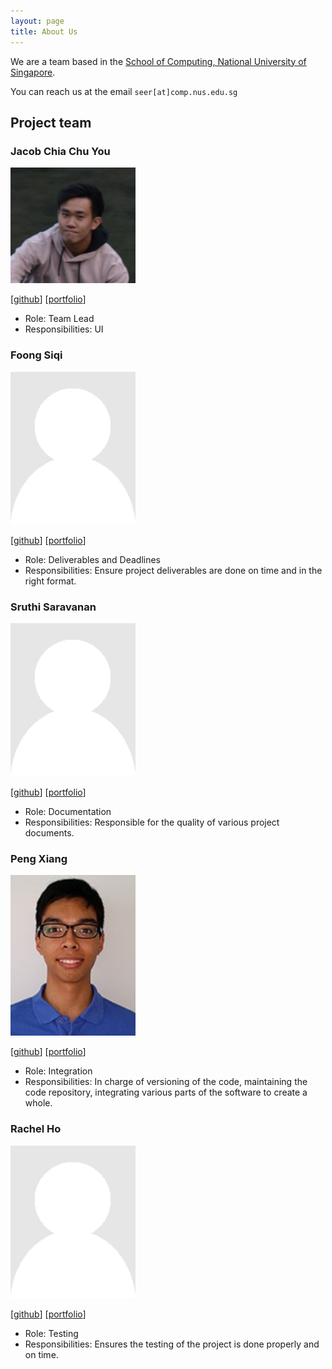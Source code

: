 ```yaml
---
layout: page
title: About Us
---
```


We are a team based in the [School of Computing, National University of Singapore](http://www.comp.nus.edu.sg).

You can reach us at the email `seer[at]comp.nus.edu.sg`

## Project team

### Jacob Chia Chu You

<img src="images/chuyouchia.png" width="200px">

[[github](http://github.com/chuyouchia)]
[[portfolio](team/chuyouchia.md)]

* Role: Team Lead
* Responsibilities: UI

### Foong Siqi

<img src="images/foongsq.png" width="200px">

[[github](http://github.com/foongsq)]
[[portfolio](team/foongsq.md)]

* Role: Deliverables and Deadlines
* Responsibilities: Ensure project deliverables are done on time and in the right format.

### Sruthi Saravanan

<img src="images/sruthisarav.png" width="200px">

[[github](http://github.com/Sruthisarav)]
[[portfolio](team/sruthisarav.md)]

* Role: Documentation
* Responsibilities: Responsible for the quality of various project documents.

### Peng Xiang

<img src="images/pengxiangg.png" width="200px">

[[github](http://https://github.com/pengxiangg)]
[[portfolio](team/pengxiangg.md)]

* Role: Integration
* Responsibilities: In charge of versioning of the code, maintaining the code repository, 
integrating various parts of the software to create a whole.

### Rachel Ho

<img src="images/rachel170.png" width="200px">

[[github](http://github.com/rachel170)]
[[portfolio](team/rachel170.md)]

* Role: Testing
* Responsibilities: Ensures the testing of the project is done properly and on time.
